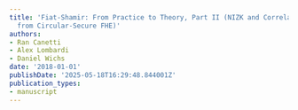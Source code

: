 ```yaml
---
title: 'Fiat-Shamir: From Practice to Theory, Part II (NIZK and Correlation Intractability
  from Circular-Secure FHE)'
authors:
- Ran Canetti
- Alex Lombardi
- Daniel Wichs
date: '2018-01-01'
publishDate: '2025-05-18T16:29:48.844001Z'
publication_types:
- manuscript
---
```

